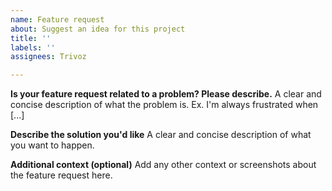 ```yaml
---
name: Feature request
about: Suggest an idea for this project
title: ''
labels: ''
assignees: Trivoz

---
```


**Is your feature request related to a problem? Please describe.**
A clear and concise description of what the problem is. Ex. I'm always frustrated when [...]

**Describe the solution you'd like**
A clear and concise description of what you want to happen.

**Additional context (optional)**
Add any other context or screenshots about the feature request here.
